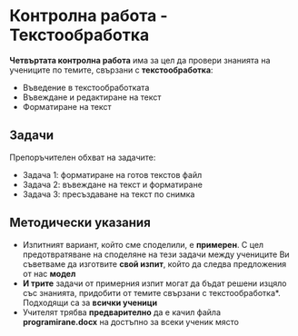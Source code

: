 # Контролна работа - Текстообработка 

**Четвъртата контролна работа** има за цел да провери знанията на учениците по темите, свързани с **текстообработка**:
 - Въведение в текстообработката
 - Въвеждане и редактиране на текст
 - Форматиране на текст
 
## Задачи
Препоръчителен обхват на задачите:
 - Задача 1: форматиране на готов текстов файл
 - Задача 2: въвеждане на текст и форматиране
 - Задача 3: пресъздаване на текст по снимка
 
## Методически указания
 - Изпитният вариант, който сме споделили, е **примерен**. С цел предотвратяване на споделяне на тези задачи между учениците Ви съветваме да изготвите **свой изпит**, който да следва предложения от нас **модел**
 - **И трите** задачи от примерния изпит могат да бъдат решени изцяло със знанията, придобити от темите свързани с текстообработка*. Подходящи са за **всички ученици**
 - Учителят трябва **предварително** да е качил файла **programirane.docx** на достъпно за всеки ученик място
